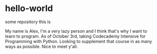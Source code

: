 # hello-world
some repository this is

My name is Alex, I'm a very lazy person and I think that's why I want to learn to program. As of October 3rd, taking Codecademy Intensive for Programming with Python. Looking to supplement that course in as many ways as possible. Nice to meet y'all.
